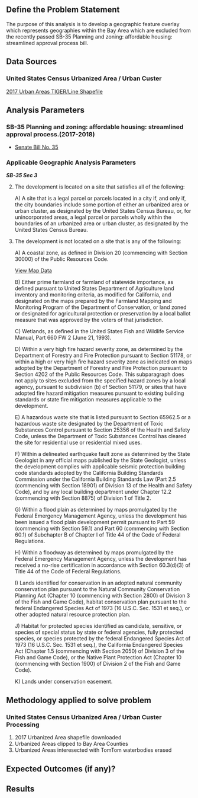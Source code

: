 ## Define the Problem Statement

The purpose of this analysis is to develop a geographic feature overlay which represents geographies within the Bay Area which are excluded from the recently passed SB-35 Planning and zoning: affordable housing: streamlined approval process bill.  

## Data Sources

### United States Census Urbanized Area / Urban Custer

[2017 Urban Areas TIGER/Line Shapefile](https://www.census.gov/geo/maps-data/data/tiger-line.html)

## Analysis Parameters

### SB-35 Planning and zoning: affordable housing: streamlined approval process.(2017-2018)
- [Senate Bill No. 35](https://leginfo.legislature.ca.gov/faces/billNavClient.xhtml?bill_id=201720180SB35)

### Applicable Geographic Analysis Parameters

***SB-35 Sec 3***

2. The development is located on a site that satisfies all of the following:

   A) A site that is a legal parcel or parcels located in a city if, and only if, the city boundaries include some portion of either an urbanized area or urban cluster, as designated by the United States Census Bureau, or, for unincorporated areas, a legal parcel or parcels wholly within the boundaries of an urbanized area or urban cluster, as designated by the United States Census Bureau. 

6. The development is not located on a site that is any of the following:

   A) A coastal zone, as defined in Division 20 (commencing with Section 30000) of the Public Resources Code.
   
   [View Map Data](http://mtc.maps.arcgis.com/home/item.html?id=ff8001e7d2aa4dcbb56e0594fb6d7c9d)

   B) Either prime farmland or farmland of statewide importance, as defined pursuant to United States Department of Agriculture land inventory and monitoring criteria, as modified for California, and designated on the maps prepared by the Farmland Mapping and Monitoring Program of the Department of Conservation, or land zoned or designated for agricultural protection or preservation by a local ballot measure that was approved by the voters of that jurisdiction.

   C) Wetlands, as defined in the United States Fish and Wildlife Service Manual, Part 660 FW 2 (June 21, 1993).

   D) Within a very high fire hazard severity zone, as determined by the Department of Forestry and Fire Protection pursuant to Section 51178, or within a high or very high fire hazard severity zone as indicated on maps adopted by the Department of Forestry and Fire Protection pursuant to Section 4202 of the Public Resources Code. This subparagraph does not apply to sites excluded from the specified hazard zones by a local agency, pursuant to subdivision (b) of Section 51179, or sites that have adopted fire hazard mitigation measures pursuant to existing building standards or state fire mitigation measures applicable to the development.

   E) A hazardous waste site that is listed pursuant to Section 65962.5 or a hazardous waste site designated by the Department of Toxic Substances Control pursuant to Section 25356 of the Health and Safety Code, unless the Department of Toxic Substances Control has cleared the site for residential use or residential mixed uses.

   F) Within a delineated earthquake fault zone as determined by the State Geologist in any official maps published by the State Geologist, unless the development complies with applicable seismic protection building code standards adopted by the California Building Standards Commission under the California Building Standards Law (Part 2.5 (commencing with Section 18901) of Division 13 of the Health and Safety Code), and by any local building department under Chapter 12.2 (commencing with Section 8875) of Division 1 of Title 2.

   G) Within a flood plain as determined by maps promulgated by the Federal Emergency Management Agency, unless the development has been issued a flood plain development permit pursuant to Part 59 (commencing with Section 59.1) and Part 60 (commencing with Section 60.1) of Subchapter B of Chapter I of Title 44 of the Code of Federal Regulations.

   H) Within a floodway as determined by maps promulgated by the Federal Emergency Management Agency, unless the development has received a no-rise certification in accordance with Section 60.3(d)(3) of Title 44 of the Code of Federal Regulations.

   I) Lands identified for conservation in an adopted natural community conservation plan pursuant to the Natural Community Conservation Planning Act (Chapter 10 (commencing with Section 2800) of Division 3 of the Fish and Game Code), habitat conservation plan pursuant to the federal Endangered Species Act of 1973 (16 U.S.C. Sec. 1531 et seq.), or other adopted natural resource protection plan.

   J) Habitat for protected species identified as candidate, sensitive, or species of special status by state or federal agencies, fully protected species, or species protected by the federal Endangered Species Act of 1973 (16 U.S.C. Sec. 1531 et seq.), the California Endangered Species Act (Chapter 1.5 (commencing with Section 2050) of Division 3 of the Fish and Game Code), or the Native Plant Protection Act (Chapter 10 (commencing with Section 1900) of Division 2 of the Fish and Game Code).

   K) Lands under conservation easement.

## Methodology applied to solve problem

### United States Census Urbanized Area / Urban Custer Processing 

1. 2017 Urbanized Area shapefile downloaded
2. Urbanized Areas clipped to Bay Area Counties 
3. Urbanized Areas interesected with TomTom waterbodies erased  

## Expected Outcomes (if any)?

## Results
